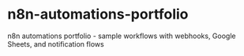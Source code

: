 # n8n-automations-portfolio
n8n automations portfolio - sample workflows with webhooks, Google Sheets, and notification flows
